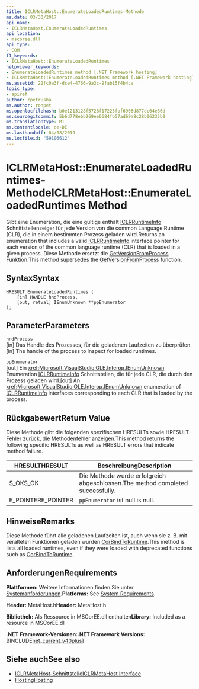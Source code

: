 ```yaml
---
title: ICLRMetaHost::EnumerateLoadedRuntimes-Methode
ms.date: 03/30/2017
api_name:
- ICLRMetaHost.EnumerateLoadedRuntimes
api_location:
- mscoree.dll
api_type:
- COM
f1_keywords:
- ICLRMetaHost::EnumerateLoadedRuntimes
helpviewer_keywords:
- EnumerateLoadedRuntimes method [.NET Framework hosting]
- ICLRMetaHost::EnumerateLoadedRuntimes method [.NET Framework hosting]
ms.assetid: 22fc0a3f-dce4-4766-9a3c-9fab15f4b4ca
topic_type:
- apiref
author: rpetrusha
ms.author: ronpet
ms.openlocfilehash: b0e1213128f5728f17225fbf6906d877dc64e86d
ms.sourcegitcommit: 5b6d778ebb269ee6684fb57ad69a8c28b06235b9
ms.translationtype: MT
ms.contentlocale: de-DE
ms.lasthandoff: 04/08/2019
ms.locfileid: "59106612"
---
```

# <a name="iclrmetahostenumerateloadedruntimes-method"></a><span data-ttu-id="59dff-102">ICLRMetaHost::EnumerateLoadedRuntimes-Methode</span><span class="sxs-lookup"><span data-stu-id="59dff-102">ICLRMetaHost::EnumerateLoadedRuntimes Method</span></span>
<span data-ttu-id="59dff-103">Gibt eine Enumeration, die eine gültige enthält [ICLRRuntimeInfo](../../../../docs/framework/unmanaged-api/hosting/iclrruntimeinfo-interface.md) Schnittstellenzeiger für jede Version von die common Language Runtime (CLR), die in einem bestimmten Prozess geladen wird.</span><span class="sxs-lookup"><span data-stu-id="59dff-103">Returns an enumeration that includes a valid [ICLRRuntimeInfo](../../../../docs/framework/unmanaged-api/hosting/iclrruntimeinfo-interface.md) interface pointer for each version of the common language runtime (CLR) that is loaded in a given process.</span></span> <span data-ttu-id="59dff-104">Diese Methode ersetzt die [GetVersionFromProcess](../../../../docs/framework/unmanaged-api/hosting/getversionfromprocess-function.md) Funktion.</span><span class="sxs-lookup"><span data-stu-id="59dff-104">This method supersedes the [GetVersionFromProcess](../../../../docs/framework/unmanaged-api/hosting/getversionfromprocess-function.md) function.</span></span>  
  
## <a name="syntax"></a><span data-ttu-id="59dff-105">Syntax</span><span class="sxs-lookup"><span data-stu-id="59dff-105">Syntax</span></span>  
  
```  
HRESULT EnumerateLoadedRuntimes (  
    [in] HANDLE hndProcess,  
    [out, retval] IEnumUnknown **ppEnumerator  
);  
```  
  
## <a name="parameters"></a><span data-ttu-id="59dff-106">Parameter</span><span class="sxs-lookup"><span data-stu-id="59dff-106">Parameters</span></span>  
 `hndProcess`  
 <span data-ttu-id="59dff-107">[in] Das Handle des Prozesses, für die geladenen Laufzeiten zu überprüfen.</span><span class="sxs-lookup"><span data-stu-id="59dff-107">[in] The handle of the process to inspect for loaded runtimes.</span></span>  
  
 `ppEnumerator`  
 <span data-ttu-id="59dff-108">[out] Ein <xref:Microsoft.VisualStudio.OLE.Interop.IEnumUnknown> Enumeration [ICLRRuntimeInfo](../../../../docs/framework/unmanaged-api/hosting/iclrruntimeinfo-interface.md) Schnittstellen, die für jede CLR, die durch den Prozess geladen wird.</span><span class="sxs-lookup"><span data-stu-id="59dff-108">[out] An <xref:Microsoft.VisualStudio.OLE.Interop.IEnumUnknown> enumeration of [ICLRRuntimeInfo](../../../../docs/framework/unmanaged-api/hosting/iclrruntimeinfo-interface.md) interfaces corresponding to each CLR that is loaded by the process.</span></span>  
  
## <a name="return-value"></a><span data-ttu-id="59dff-109">Rückgabewert</span><span class="sxs-lookup"><span data-stu-id="59dff-109">Return Value</span></span>  
 <span data-ttu-id="59dff-110">Diese Methode gibt die folgenden spezifischen HRESULTs sowie HRESULT-Fehler zurück, die Methodenfehler anzeigen.</span><span class="sxs-lookup"><span data-stu-id="59dff-110">This method returns the following specific HRESULTs as well as HRESULT errors that indicate method failure.</span></span>  
  
|<span data-ttu-id="59dff-111">HRESULT</span><span class="sxs-lookup"><span data-stu-id="59dff-111">HRESULT</span></span>|<span data-ttu-id="59dff-112">Beschreibung</span><span class="sxs-lookup"><span data-stu-id="59dff-112">Description</span></span>|  
|-------------|-----------------|  
|<span data-ttu-id="59dff-113">S_OK</span><span class="sxs-lookup"><span data-stu-id="59dff-113">S_OK</span></span>|<span data-ttu-id="59dff-114">Die Methode wurde erfolgreich abgeschlossen.</span><span class="sxs-lookup"><span data-stu-id="59dff-114">The method completed successfully.</span></span>|  
|<span data-ttu-id="59dff-115">E_POINTER</span><span class="sxs-lookup"><span data-stu-id="59dff-115">E_POINTER</span></span>|`ppEnumerator` <span data-ttu-id="59dff-116">ist null.</span><span class="sxs-lookup"><span data-stu-id="59dff-116">is null.</span></span>|  
  
## <a name="remarks"></a><span data-ttu-id="59dff-117">Hinweise</span><span class="sxs-lookup"><span data-stu-id="59dff-117">Remarks</span></span>  
 <span data-ttu-id="59dff-118">Diese Methode führt alle geladenen Laufzeiten ist, auch wenn sie z. B. mit veralteten Funktionen geladen wurden [CorBindToRuntime](../../../../docs/framework/unmanaged-api/hosting/corbindtoruntime-function.md).</span><span class="sxs-lookup"><span data-stu-id="59dff-118">This method is lists all loaded runtimes, even if they were loaded with deprecated functions such as [CorBindToRuntime](../../../../docs/framework/unmanaged-api/hosting/corbindtoruntime-function.md).</span></span>  
  
## <a name="requirements"></a><span data-ttu-id="59dff-119">Anforderungen</span><span class="sxs-lookup"><span data-stu-id="59dff-119">Requirements</span></span>  
 <span data-ttu-id="59dff-120">**Plattformen:** Weitere Informationen finden Sie unter [Systemanforderungen](../../../../docs/framework/get-started/system-requirements.md).</span><span class="sxs-lookup"><span data-stu-id="59dff-120">**Platforms:** See [System Requirements](../../../../docs/framework/get-started/system-requirements.md).</span></span>  
  
 <span data-ttu-id="59dff-121">**Header:** MetaHost.h</span><span class="sxs-lookup"><span data-stu-id="59dff-121">**Header:** MetaHost.h</span></span>  
  
 <span data-ttu-id="59dff-122">**Bibliothek:** Als Ressource in MSCorEE.dll enthalten</span><span class="sxs-lookup"><span data-stu-id="59dff-122">**Library:** Included as a resource in MSCorEE.dll</span></span>  
  
 **<span data-ttu-id="59dff-123">.NET Framework-Versionen:</span><span class="sxs-lookup"><span data-stu-id="59dff-123">.NET Framework Versions:</span></span>** [!INCLUDE[net_current_v40plus](../../../../includes/net-current-v40plus-md.md)]  
  
## <a name="see-also"></a><span data-ttu-id="59dff-124">Siehe auch</span><span class="sxs-lookup"><span data-stu-id="59dff-124">See also</span></span>

- [<span data-ttu-id="59dff-125">ICLRMetaHost-Schnittstelle</span><span class="sxs-lookup"><span data-stu-id="59dff-125">ICLRMetaHost Interface</span></span>](../../../../docs/framework/unmanaged-api/hosting/iclrmetahost-interface.md)
- [<span data-ttu-id="59dff-126">Hosting</span><span class="sxs-lookup"><span data-stu-id="59dff-126">Hosting</span></span>](../../../../docs/framework/unmanaged-api/hosting/index.md)

